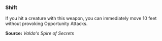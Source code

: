 ### Shift
If you hit a creature with this weapon, you can immediately move 10 feet without provoking Opportunity Attacks.


**Source:** *Valda's Spire of Secrets*